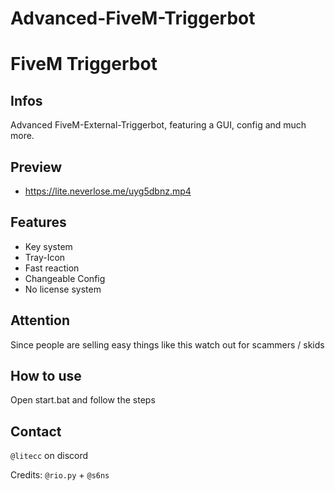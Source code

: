 # Advanced-FiveM-Triggerbot

# FiveM Triggerbot

## Infos
Advanced FiveM-External-Triggerbot, featuring a GUI, config and much more.

## Preview
- https://lite.neverlose.me/uyg5dbnz.mp4

## Features
- Key system
- Tray-Icon
- Fast reaction
- Changeable Config
- No license system

## Attention
Since people are selling easy things like this watch out for scammers / skids

## How to use
Open start.bat and follow the steps

## Contact
`@litecc` on discord

Credits: `@rio.py` + `@s6ns`
